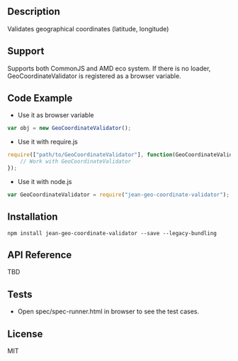 ## Description

Validates geographical coordinates (latitude, longitude)

## Support
Supports both CommonJS and AMD eco system. If there is no loader, GeoCoordinateValidator is registered as a browser variable.

## Code Example
- Use it as browser variable
```js
var obj = new GeoCoordinateValidator();
```
- Use it with require.js
```js
require(["path/to/GeoCoordinateValidator"], function(GeoCoordinateValidator){
    // Work with GeoCoordinateValidator
});
```
- Use it with node.js
```js
var GeoCoordinateValidator = require("jean-geo-coordinate-validator");
```
## Installation

`npm install jean-geo-coordinate-validator --save --legacy-bundling`

## API Reference

TBD

## Tests

- Open spec/spec-runner.html in browser to see the test cases.

## License

MIT